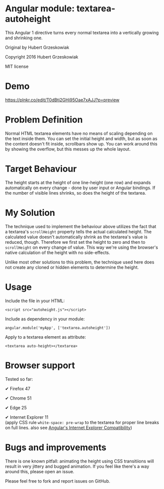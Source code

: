# Angular module: textarea-autoheight
This Angular 1 directive turns every normal textarea into a vertically growing and shrinking one.

Original by Hubert Grzeskowiak

Copyright 2016 Hubert Grzeskowiak

MIT license

# Demo
https://plnkr.co/edit/T0dBtj2GHi95Oae7xAJJ?p=preview

# Problem Definition
Normal HTML textarea elements  have no means of scaling depending on the text inside them. You can set the initial height and width, but as soon as the content doesn't fit inside, scrollbars show up. You can work around this by showing the overflow, but this messes up the whole layout.

# Target Behaviour
The height starts at the height of one line-height (one row) and expands automatically on every change - done by user input or Angular bindings. If the number of visible lines shrinks, so does the height of the textarea.

# My Solution
The technique used to implement the behaviour above utilizes the fact that a textarea's `scrollHeight` property tells the actual calculated height. The calculated value doesn't automatically shrink as the textarea's value is reduced, though. Therefore we first set the height to zero and then to `scrollHeight` on every change of value. This way we're using the browser's native calculation of the height with no side-effects.

Unlike most other solutions to this problem, the technique used here does not create any cloned or hidden elements to determine the height.

# Usage
Include the file in your HTML:

    <script src="autoheight.js"></script>

Include as dependency in your module:

    angular.module('myApp', ['textarea.autoheight'])    

Apply to a textarea element as attribute:

    <textarea auto-height></textarea>


# Browser support
Tested so far:

✔ Firefox 47

✔ Chrome 51

✔ Edge 25

✔ Internet Explorer 11 <br>(apply CSS rule `white-space: pre-wrap` to the textarea for proper line breaks on full lines. also see [Angular's Internet Explorer Compatibility](https://docs.angularjs.org/guide/ie))

# Bugs and improvements
There is one known pitfall: animating the height using CSS transitiions will result in very jittery and bugged animation. If you feel like there's a way around this, please open an issue.


Please feel free to fork and report issues on GitHub.
